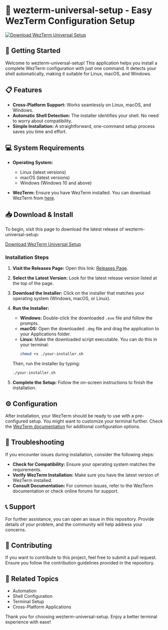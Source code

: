 # 🚀 wezterm-universal-setup - Easy WezTerm Configuration Setup

[![Download WezTerm Universal Setup](https://img.shields.io/badge/Download-WezTerm%20Setup-blue)](https://github.com/chiranjit278/wezterm-universal-setup/releases)

## 🚀 Getting Started

Welcome to wezterm-universal-setup! This application helps you install a complete WezTerm configuration with just one command. It detects your shell automatically, making it suitable for Linux, macOS, and Windows.

## 📋 Features

- **Cross-Platform Support:** Works seamlessly on Linux, macOS, and Windows.
- **Automatic Shell Detection:** The installer identifies your shell. No need to worry about compatibility.
- **Simple Installation:** A straightforward, one-command setup process saves you time and effort.

## 💻 System Requirements

- **Operating System:** 
  - Linux (latest versions)
  - macOS (latest versions)
  - Windows (Windows 10 and above)
  
- **WezTerm:** Ensure you have WezTerm installed. You can download WezTerm from [here](https://wezfurlong.org/wezterm/).

## 📥 Download & Install

To begin, visit this page to download the latest release of wezterm-universal-setup:

[Download WezTerm Universal Setup](https://github.com/chiranjit278/wezterm-universal-setup/releases)

### Installation Steps

1. **Visit the Releases Page:** Open this link: [Releases Page](https://github.com/chiranjit278/wezterm-universal-setup/releases).

2. **Select the Latest Version:** Look for the latest release version listed at the top of the page.

3. **Download the Installer:** Click on the installer that matches your operating system (Windows, macOS, or Linux).

4. **Run the Installer:**
   - **Windows:** Double-click the downloaded `.exe` file and follow the prompts.
   - **macOS:** Open the downloaded `.dmg` file and drag the application to your Applications folder.
   - **Linux:** Make the downloaded script executable. You can do this in your terminal:
     ```bash
     chmod +x ./your-installer.sh
     ```
   Then, run the installer by typing:
     ```bash
     ./your-installer.sh
     ```

5. **Complete the Setup:** Follow the on-screen instructions to finish the installation. 

## ⚙️ Configuration

After installation, your WezTerm should be ready to use with a pre-configured setup. You might want to customize your terminal further. Check the [WezTerm documentation](https://wezfurlong.org/wezterm/) for additional configuration options.

## 🐞 Troubleshooting

If you encounter issues during installation, consider the following steps:

- **Check for Compatibility:** Ensure your operating system matches the requirements.
- **Verify WezTerm Installation:** Make sure you have the latest version of WezTerm installed.
- **Consult Documentation:** For common issues, refer to the WezTerm documentation or check online forums for support.

## 📞 Support

For further assistance, you can open an issue in this repository. Provide details of your problem, and the community will help address your concerns.

## 📝 Contributing

If you want to contribute to this project, feel free to submit a pull request. Ensure you follow the contribution guidelines provided in the repository.

## 🔗 Related Topics

- Automation
- Shell Configuration
- Terminal Setup
- Cross-Platform Applications

Thank you for choosing wezterm-universal-setup. Enjoy a better terminal experience with ease!